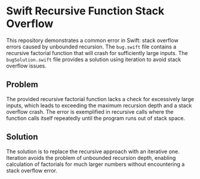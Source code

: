 # Swift Recursive Function Stack Overflow

This repository demonstrates a common error in Swift: stack overflow errors caused by unbounded recursion.  The `bug.swift` file contains a recursive factorial function that will crash for sufficiently large inputs. The `bugSolution.swift` file provides a solution using iteration to avoid stack overflow issues.

## Problem

The provided recursive factorial function lacks a check for excessively large inputs, which leads to exceeding the maximum recursion depth and a stack overflow crash.  The error is exemplified in recursive calls where the function calls itself repeatedly until the program runs out of stack space.

## Solution

The solution is to replace the recursive approach with an iterative one.  Iteration avoids the problem of unbounded recursion depth, enabling calculation of factorials for much larger numbers without encountering a stack overflow error.